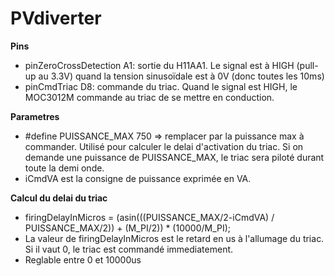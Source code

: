 # PVdiverter
**Pins**
* pinZeroCrossDetection A1: sortie du H11AA1. Le signal est à HIGH (pull-up au 3.3V) quand la tension sinusoïdale est à 0V (donc toutes les 10ms)
* pinCmdTriac D8: commande du triac. Quand le signal est HIGH, le MOC3012M commande au triac de se mettre en conduction.

**Parametres**
* #define PUISSANCE_MAX 750 => remplacer par la puissance max à commander. Utilisé pour calculer le delai d'activation du triac. Si on demande une puissance de PUISSANCE_MAX, le triac sera piloté durant toute la demi onde.
* iCmdVA est la consigne de puissance exprimée en VA. 

**Calcul du delai du triac**
* firingDelayInMicros = (asin(((PUISSANCE_MAX/2-iCmdVA) / PUISSANCE_MAX/2)) + (M_PI/2)) * (10000/M_PI);
* La valeur de firingDelayInMicros est le retard en us à l'allumage du triac. Si il vaut 0, le triac est commandé immediatement.
* Reglable entre 0 et 10000us
